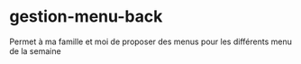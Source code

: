 # gestion-menu-back

Permet à ma famille et moi de proposer des menus pour les différents menu de la semaine
